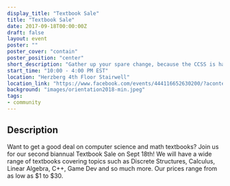 ```yaml
---
display_title: "Textbook Sale"
title: "Textbook Sale"
date: 2017-09-18T00:00:00Z
draft: false
layout: event
poster: ""
poster_cover: "contain"
poster_position: "center"
short_description: "Gather up your spare change, because the CCSS is having its textbook sale once again!"
start_time: "10:00 - 4:00 PM EST"
location: "Herzberg 4th Floor Stairwell"
location_link: "https://www.facebook.com/events/444116652630200/?acontext=%7B%22event_action_history%22%3A[%7B%22surface%22%3A%22page%22%7D]%7D"
background: "images/orientation2018-min.jpeg"
tags:
- community
---
```


## Description

Want to get a good deal on computer science and math textbooks? Join us for our second biannual Textbook Sale on Sept 18th! We will have a wide range of textbooks covering topics such as Discrete Structures, Calculus, Linear Algebra, C++, Game Dev and so much more. Our prices range from as low as $1 to $30.